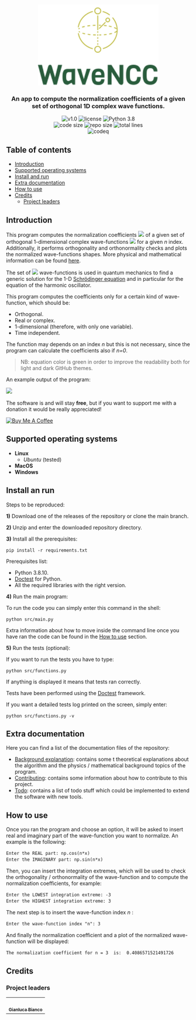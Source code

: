 <p align="center"><img src="https://github.com/JustWhit3/WaveNCC/blob/main/img/logo.svg" height=220></p>

<h3 align="center">An app to compute the normalization coefficients of a given set of orthogonal 1D complex wave functions.</h3>
<p align="center">
    <img title="v1.0" alt="v1.0" src="https://img.shields.io/badge/version-v1.0-informational?style=flat-square"
    <a href="LICENSE">
        <img title="MIT License" alt="license" src="https://img.shields.io/badge/license-MIT-informational?style=flat-square">
    </a>
	<img title="Python 3.8" alt="Python 3.8" src="https://img.shields.io/badge/Python-3.8-informational?style=flat-square">
    </a><br>
	<img title="Code size" alt="code size" src="https://img.shields.io/github/languages/code-size/JustWhit3/WaveNCC?color=red">
	<img title="Repo size" alt="repo size" src="https://img.shields.io/github/repo-size/JustWhit3/WaveNCC?color=red">
	<img title="Total lines" alt="total lines" src="https://img.shields.io/tokei/lines/github/JustWhit3/WaveNCC?color=red"><br/>
  <img title="codeq" alt="codeq" src="https://github.com/JustWhit3/WaveNCC/actions/workflows/codeql-analysis.yml/badge.svg">
</p>

## Table of contents

- [Introduction](#introduction)
- [Supported operating systems](#supported-operating-systems)
- [Install and run](#install-and-run)
- [Extra documentation](#extra-documentation)
- [How to use](#how-to-use)
- [Credits](#credits)
  - [Project leaders](#project-leaders)

## Introduction

This program computes the normalization coefficients <img src="https://render.githubusercontent.com/render/math?math=\color{green}{c_n}"> of a given set of orthogonal 1-dimensional complex wave-functions <img src="https://render.githubusercontent.com/render/math?math=\color{green}{\psi_n(x)}"> for a given *n* index. Additionally, it performs orthogonality and orthonormality checks and plots the normalized wave-functions shapes. More physical and mathematical information can be found [here](https://github.com/JustWhit3/WaveNCC/blob/main/doc/Background%20explanation.md).

The set of <img src="https://render.githubusercontent.com/render/math?math=\color{green}{\psi_n(x)}"> wave-functions is used in quantum mechanics to find a generic solution for the 1-D [Schrödinger equation](https://users.aber.ac.uk/ruw/teach/327/hatom.php) and in particular for the equation of the harmonic oscillator.

This program computes the coefficients only for a certain kind of wave-function, which should be:

- Orthogonal.
- Real or complex.
- 1-dimensional (therefore, with only one variable).
- Time independent.

The function may depends on an index *n* but this is not necessary, since the program can calculate the coefficients also if *n=0*.
> NB: equation color is green in order to improve the readability both for light and dark GitHub themes.

An example output of the program:

<img src="https://github.com/JustWhit3/WaveNCC/blob/main/img/intro.gif">

The software is and will stay **free**, but if you want to support me with a donation it would be really appreciated!

<a href="https://www.buymeacoffee.com/JustWhit33" target="_blank"><img src="https://cdn.buymeacoffee.com/buttons/default-orange.png" alt="Buy Me A Coffee" height="41" width="174"></a>

## Supported operating systems

- **Linux**
  - *Ubuntu* (tested)
- **MacOS**
- **Windows**

## Install an run

Steps to be reproduced:

**1)** Download one of the releases of the repository or clone the main branch.

**2)** Unzip and enter the downloaded repository directory.

**3)** Install all the prerequisites:

```shell
pip install -r requirements.txt
```

Prerequisites list:

- Python 3.8.10.
- [Doctest](https://docs.python.org/3/library/doctest.html) for Python.
- All the required libraries with the right version.

**4)** Run the main program:

To run the code you can simply enter this command in the shell:

```shell
python src/main.py
```

Extra information about how to move inside the command line once you have ran the code can be found in the [How to use](https://github.com/JustWhit3/WaveNCC#:~:text=with%20new%20tools.-,How%20to%20use,-Once%20you%20ran) section.

**5)** Run the tests (optional):

If you want to run the tests you have to type:

```shell
python src/functions.py
```

If anything is displayed it means that tests ran correctly.

Tests have been performed using the [Doctest](https://docs.python.org/3/library/doctest.html) framework.

If you want a detailed tests log printed on the screen, simply enter:

```shell
python src/functions.py -v
```

## Extra documentation

Here you can find a list of the documentation files of the repository:

- [Background explanation](https://github.com/JustWhit3/WaveNCC/blob/main/doc/Background-explanation.md): contains some t theoretical explanations about the algorithm and the physics / mathematical background topics of the program.
- [Contributing](https://github.com/JustWhit3/WaveNCC/blob/main/doc/Contributing.md): contains some information about how to contribute to this project.
- [Todo](https://github.com/JustWhit3/WaveNCC/blob/main/doc/Todo.md): contains a list of todo stuff which could be implemented to extend the software with new tools.

## How to use

Once you ran the program and choose an option, it will be asked to insert real and imaginary part of the wave-function you want to normalize. An example is the following:

```txt
Enter the REAL part: np.cos(n*x)
Enter the IMAGINARY part: np.sin(n*x)
```

Then, you can insert the integration extremes, which will be used to check the orthogonality / orthonormality of the wave-function and to compute the normalization coefficients, for example:

```txt
Enter the LOWEST integration extreme: -3
Enter the HIGHEST integration extreme: 3
```

The next step is to insert the wave-function index *n* :

```txt
Enter the wave-function index "n": 3
```

And finally the normalization coefficient and a plot of the normalized wave-function will be displayed:

```txt
The normalization coefficient for n = 3  is:  0.4086571521491726
```

## Credits

### Project leaders

<!-- ALL-CONTRIBUTORS-LIST:START - Do not remove or modify this section -->
<!-- prettier-ignore-start -->
<!-- markdownlint-disable -->
<table>
  <tr>
    <td align="center"><a href="https://justwhit3.github.io/"><img src="https://avatars.githubusercontent.com/u/48323961?v=4" width="100px;" alt=""/><br /><sub><b>Gianluca Bianco</b></sub></a></td>
  </tr>
</table>

<!-- markdownlint-restore -->
<!-- prettier-ignore-end -->

<!-- ALL-CONTRIBUTORS-LIST:END -->
